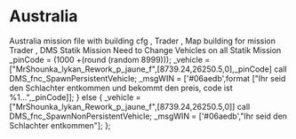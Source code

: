 # Australia
Australia mission file with building cfg , Trader , Map building for mission Trader , DMS Statik Mission 
Need to Change Vehicles on all Statik Mission	                                                                                                                   
											_pinCode = (1000 +(round (random 8999)));
											_vehicle = ["MrShounka_lykan_Rework_p_jaune_f",[8739.24,26250.5,0],_pinCode] call DMS_fnc_SpawnPersistentVehicle;
											_msgWIN = ['#06aedb',format ["Ihr seid den Schlachter entkommen und bekommt den preis, code ist %1...",_pinCode]];
											} else
											{
											_vehicle = ["MrShounka_lykan_Rework_p_jaune_f",[8739.24,26250.5,0]] call DMS_fnc_SpawnNonPersistentVehicle;
											_msgWIN = ['#06aedb',"Ihr seid den Schlachter entkommen"];
											};									

